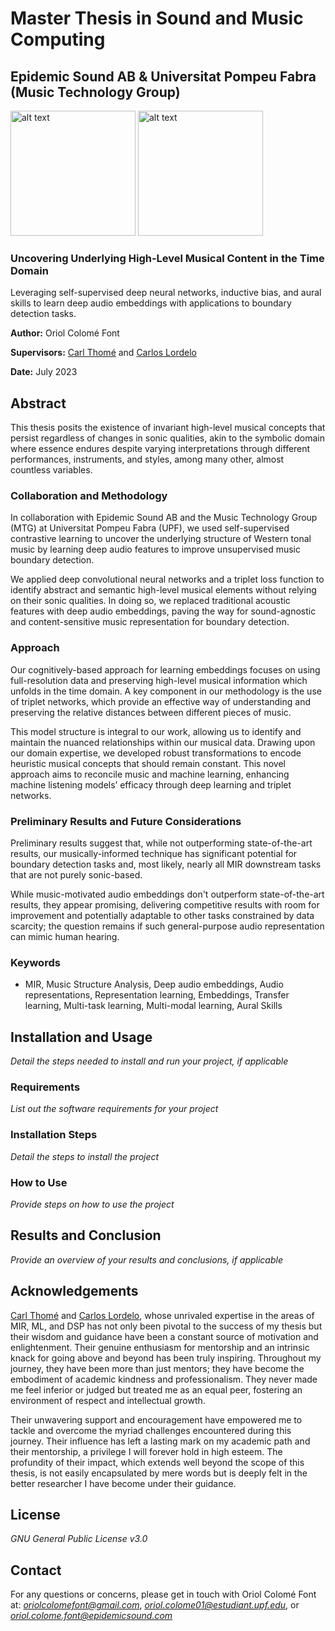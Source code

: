 # Master Thesis in Sound and Music Computing
## Epidemic Sound AB & Universitat Pompeu Fabra (Music Technology Group)

<img src="https://github.com/oriolcolomefont/Master-Thesis/blob/3477a79ff7821c1d296068c376b8afb854b7f092/Epidemic_Sound_Logo_White.png?raw=true" alt="alt text" width="200"/>
<img src="https://github.com/oriolcolomefont/Master-Thesis/blob/54e35045debfb4f802cbc312afb681d6c41c7414/UPF-Logo.png?raw=true" alt="alt text" width="200"/>

### Uncovering Underlying High-Level Musical Content in the Time Domain

Leveraging self-supervised deep neural networks, inductive bias, and aural skills to learn deep audio embeddings with applications to boundary detection tasks.

**Author:** Oriol Colomé Font

**Supervisors:** [Carl Thomé](https://github.com/carlthome) and [Carlos Lordelo](https://github.com/cpvlordelo)

**Date:** July 2023

## Abstract

This thesis posits the existence of invariant high-level musical concepts that persist regardless of changes in sonic qualities, akin to the symbolic domain where essence endures despite varying interpretations through different performances, instruments, and styles, among many other, almost countless variables.

### Collaboration and Methodology

In collaboration with Epidemic Sound AB and the Music Technology Group (MTG) at Universitat Pompeu Fabra (UPF), we used self-supervised contrastive learning to uncover the underlying structure of Western tonal music by learning deep audio features to improve unsupervised music boundary detection. 

We applied deep convolutional neural networks and a triplet loss function to identify abstract and semantic high-level musical elements without relying on their sonic qualities. In doing so, we replaced traditional acoustic features with deep audio embeddings, paving the way for sound-agnostic and content-sensitive music representation for boundary detection.

### Approach

Our cognitively-based approach for learning embeddings focuses on using full-resolution data and preserving high-level musical information which unfolds in the time domain. A key component in our methodology is the use of triplet networks, which provide an effective way of understanding and preserving the relative distances between different pieces of music. 

This model structure is integral to our work, allowing us to identify and maintain the nuanced relationships within our musical data. Drawing upon our domain expertise, we developed robust transformations to encode heuristic musical concepts that should remain constant. This novel approach aims to reconcile music and machine learning, enhancing machine listening models’ efficacy through deep learning and triplet networks.

### Preliminary Results and Future Considerations

Preliminary results suggest that, while not outperforming state-of-the-art results, our musically-informed technique has significant potential for boundary detection tasks and, most likely, nearly all MIR downstream tasks that are not purely sonic-based.

While music-motivated audio embeddings don't outperform state-of-the-art results, they appear promising, delivering competitive results with room for improvement and potentially adaptable to other tasks constrained by data scarcity; the question remains if such general-purpose audio representation can mimic human hearing.

### Keywords

- MIR, Music Structure Analysis, Deep audio embeddings, Audio representations, Representation learning, Embeddings, Transfer learning, Multi-task learning, Multi-modal learning, Aural Skills


## Installation and Usage

*Detail the steps needed to install and run your project, if applicable*

### Requirements

*List out the software requirements for your project*

### Installation Steps

*Detail the steps to install the project*

### How to Use

*Provide steps on how to use the project*

## Results and Conclusion

*Provide an overview of your results and conclusions, if applicable*

## Acknowledgements

[Carl Thomé](https://github.com/carlthome) and [Carlos Lordelo](https://github.com/cpvlordelo), whose unrivaled expertise in the areas of MIR, ML, and DSP has not only been pivotal to the success of my thesis but their wisdom and guidance have been a constant source of motivation and enlightenment. Their genuine enthusiasm for mentorship and an intrinsic knack for going above and beyond has been truly inspiring. Throughout my journey, they have been more than just mentors; they have become the embodiment of academic kindness and professionalism. They never made me feel inferior or judged but treated me as an equal peer, fostering an environment of respect and intellectual growth.

Their unwavering support and encouragement have empowered me to tackle and overcome the myriad challenges encountered during this journey. Their influence has left a lasting mark on my academic path and their mentorship, a privilege I will forever hold in high esteem. The profundity of their impact, which extends well beyond the scope of this thesis, is not easily encapsulated by mere words but is deeply felt in the better researcher I have become under their guidance.

## License

*GNU General Public License v3.0*

## Contact

For any questions or concerns, please get in touch with Oriol Colomé Font at: *oriolcolomefont@gmail.com*, *oriol.colome01@estudiant.upf.edu*, or *oriol.colome.font@epidemicsound.com*

